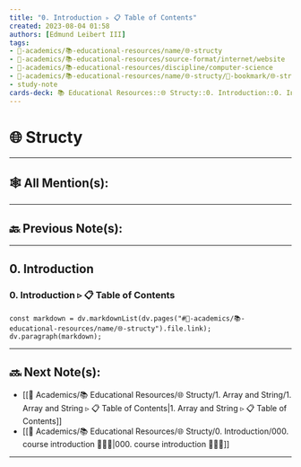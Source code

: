 ```yaml
---
title: "0. Introduction ▹ 📋 Table of Contents"
created: 2023-08-04 01:58 
authors: [Edmund Leibert III]
tags: 
- 🔴-academics/📚-educational-resources/name/🌐-structy
- 🔴-academics/📚-educational-resources/source-format/internet/website
- 🔴-academics/📚-educational-resources/discipline/computer-science
- 🔴-academics/📚-educational-resources/name/🌐-structy/🔖-bookmark/🌐-structy/0-introduction/0-introduction-▹-📋-table-of-contents
- study-note
cards-deck: 📚 Educational Resources::🌐 Structy::0. Introduction::0. Introduction ▹ 📋 Table of Contents
---
```


# 🌐 Structy

---

## 🕸️ All Mention(s): 

---

## 🔙 Previous Note(s):

---

## 0. Introduction

### 0. Introduction ▹ 📋 Table of Contents


```dataviewjs
const markdown = dv.markdownList(dv.pages("#🔴-academics/📚-educational-resources/name/🌐-structy").file.link); 
dv.paragraph(markdown);
```

---

## 🔜 Next Note(s):
- [[🔴 Academics/📚 Educational Resources/🌐 Structy/1. Array and String/1. Array and String ▹ 📋 Table of Contents|1. Array and String ▹ 📋 Table of Contents]]
- [[🔴 Academics/📚 Educational Resources/🌐 Structy/0. Introduction/000. course introduction 👨🏻‍🏫|000. course introduction 👨🏻‍🏫]]

---
